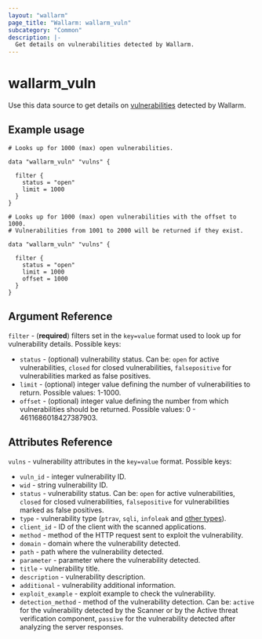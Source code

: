 ```yaml
---
layout: "wallarm"
page_title: "Wallarm: wallarm_vuln"
subcategory: "Common"
description: |-
  Get details on vulnerabilities detected by Wallarm.
---
```


# wallarm_vuln

Use this data source to get details on [vulnerabilities][1] detected by  Wallarm.

## Example usage

```hcl
# Looks up for 1000 (max) open vulnerabilities.

data "wallarm_vuln" "vulns" {

  filter {
    status = "open"
    limit = 1000
  }
}
```

```hcl
# Looks up for 1000 (max) open vulnerabilities with the offset to 1000.
# Vulnerabilities from 1001 to 2000 will be returned if they exist.

data "wallarm_vuln" "vulns" {

  filter {
    status = "open"
    limit = 1000
    offset = 1000
  }
}
```

## Argument Reference

`filter` - (**required**) filters set in the `key=value` format used to look up for vulnerability details. Possible keys:

- `status` - (optional) vulnerability status. Can be: `open` for active vulnerabilities, `closed` for closed vulnerabilities, `falsepositive` for vulnerabilities marked as false positives.
- `limit` - (optional) integer value defining the number of vulnerabilities to return. Possible values: 1-1000.
- `offset` - (optional) integer value defining the number from which vulnerabilities should be returned. Possible values: 0 - 4611686018427387903.

## Attributes Reference

`vulns` - vulnerability attributes in the `key=value` format. Possible keys:

- `vuln_id` - integer vulnerability ID.
- `wid` - string vulnerability ID.
- `status` - vulnerability status. Can be: `open` for active vulnerabilities, `closed` for closed vulnerabilities, `falsepositive` for vulnerabilities marked as false positives.
- `type` - vulnerability type (`ptrav`, `sqli`, `infoleak` and [other types][2]).
- `client_id` - ID of the client with the scanned applications.
- `method` - method of the HTTP request sent to exploit the vulnerability. 
- `domain` - domain where the vulnerability detected.
- `path` - path where the vulnerability detected.
- `parameter` - parameter where the vulnerability detected.
- `title` - vulnerability title.
- `description` - vulnerability description.
- `additional` - vulnerability additional information.
- `exploit_example` - exploit example to check the vulnerability.
- `detection_method` - method of the vulnerability detection. Can be: `active` for the vulnerability detected by the Scanner or by the Active threat verification component, `passive` for the vulnerability detected after analyzing the server responses.

[1]: https://docs.wallarm.com/user-guides/vulnerabilities/check-vuln/
[2]: https://docs.wallarm.com/attacks-vulns-list/
